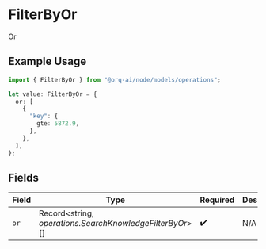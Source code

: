 # FilterByOr

Or

## Example Usage

```typescript
import { FilterByOr } from "@orq-ai/node/models/operations";

let value: FilterByOr = {
  or: [
    {
      "key": {
        gte: 5872.9,
      },
    },
  ],
};
```

## Fields

| Field                                                    | Type                                                     | Required                                                 | Description                                              |
| -------------------------------------------------------- | -------------------------------------------------------- | -------------------------------------------------------- | -------------------------------------------------------- |
| `or`                                                     | Record<string, *operations.SearchKnowledgeFilterByOr*>[] | :heavy_check_mark:                                       | N/A                                                      |